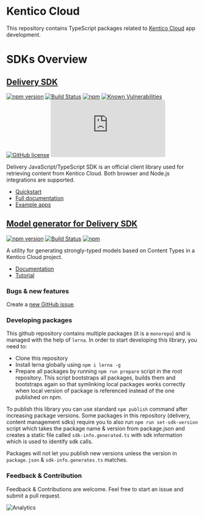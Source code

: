 # Kentico Cloud

This repository contains TypeScript packages related to [Kentico Cloud](https://kenticocloud.com/) app development.

# SDKs Overview

## [Delivery SDK](https://github.com/Enngage/KenticoCloudDeliveryTypeScriptSDK/tree/master/packages/delivery)

[![npm version](https://badge.fury.io/js/kentico-cloud-delivery.svg)](https://www.npmjs.com/package/kentico-cloud-delivery)
[![Build Status](https://api.travis-ci.org/Enngage/kentico-cloud-js.svg?branch=master)](https://travis-ci.org/Enngage/kentico-cloud-js)
[![npm](https://img.shields.io/npm/dt/kentico-cloud-delivery.svg)](https://www.npmjs.com/package/kentico-cloud-delivery)
[![Known Vulnerabilities](https://snyk.io/test/github/enngage/kentico-cloud-js/badge.svg)](https://snyk.io/test/github/enngage/kentico-cloud-js)
[![GitHub license](https://img.shields.io/github/license/Enngage/kentico-cloud-js.svg)](https://github.com/Enngage/kentico-cloud-js)
![Gzip browser bundle](http://img.badgesize.io/https://unpkg.com/kentico-cloud-delivery@latest/_bundles/kentico-cloud-delivery-sdk.browser.umd.min.js?compression=gzip)

Delivery JavaScript/TypeScript SDK is an official client library used for retrieving content from Kentico Cloud. Both browser and Node.js integrations are supported.

* [Quickstart](https://github.com/Enngage/kentico-cloud-js/tree/master/packages/delivery)
* [Full documentation](https://github.com/Enngage/kentico-cloud-js/blob/master/doc/delivery.md)
* [Example apps](https://github.com/Enngage/kentico-cloud-js/tree/master/examples)

## [Model generator for Delivery SDK](https://github.com/Enngage/kentico-cloud-js/tree/master/packages/model-generator)

[![npm version](https://badge.fury.io/js/kentico-cloud-model-generator-utility.svg)](https://www.npmjs.com/package/kentico-cloud-model-generator-utility)
[![Build Status](https://api.travis-ci.org/Enngage/kentico-cloud-js.svg?branch=master)](https://travis-ci.org/Enngage/kentico-cloud-js)
[![npm](https://img.shields.io/npm/dt/kentico-cloud-model-generator-utility.svg)](https://www.npmjs.com/package/kentico-cloud-model-generator-utility)

A utility for generating strongly-typed models based on Content Types in a Kentico Cloud project.

* [Documentation](https://github.com/Enngage/kentico-cloud-js/tree/master/packages/model-generator)
* [Tutorial](https://developer.kenticocloud.com/docs/strongly-typed-models)

### Bugs & new features

Create a [new GitHub issue](https://github.com/Enngage/kentico-cloud-js/issues/new).

### Developing packages

This github repository contains multiple packages (it is a `monorepo`) and is managed with the help of `lerna`. In order to start developing this library, you need to:

- Clone this repository
- Install lerna globally using `npm i lerna -g`
- Prepare all packages by running `npm run prepare` script in the root repository. This script bootstraps all packages, builds them and bootstraps again so that symlinking local packages works correctly when local version of package is referenced instead of the one published on npm.

To publish this library you can use standard `npm publish` command after increasing package versions. Some packages in this repository (delivery, content management sdks) require you to also run `npm run set-sdk-version` script which takes the package name & version from package.json and creates a static file called `sdk-info.generated.ts` with sdk information which is used to identify sdk calls. 

Packages will not let you publish new versions unless the version in `package.json` & `sdk-info.generates.ts` matches.

### Feedback & Contribution

Feedback & Contributions are welcome. Feel free to start an issue and submit a pull request.

![Analytics](https://kentico-ga-beacon.azurewebsites.net/api/UA-69014260-4/Enngage/kentico-cloud-js?pixel)
